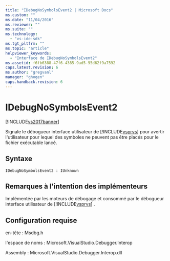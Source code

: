 ```yaml
---
title: "IDebugNoSymbolsEvent2 | Microsoft Docs"
ms.custom: ""
ms.date: "11/04/2016"
ms.reviewer: ""
ms.suite: ""
ms.technology: 
  - "vs-ide-sdk"
ms.tgt_pltfrm: ""
ms.topic: "article"
helpviewer_keywords: 
  - "Interface de IDebugNoSymbolsEvent2"
ms.assetid: f6fb6388-47f6-4385-9ad5-95d62f9a7592
caps.latest.revision: 6
ms.author: "gregvanl"
manager: "ghogen"
caps.handback.revision: 6
---
```

# IDebugNoSymbolsEvent2
[!INCLUDE[vs2017banner](../../../code-quality/includes/vs2017banner.md)]

Signale le débogueur interface utilisateur de [!INCLUDE[vsprvs](../../../code-quality/includes/vsprvs_md.md)] pour avertir l'utilisateur pour lequel des symboles ne peuvent pas être placés pour le fichier exécutable lancé.  
  
## Syntaxe  
  
```  
IDebugNoSymbolsEvent2 : IUnknown  
```  
  
## Remarques à l'intention des implémenteurs  
 Implémentée par les moteurs de débogage et consommé par le débogueur interface utilisateur de [!INCLUDE[vsprvs](../../../code-quality/includes/vsprvs_md.md)] .  
  
## Configuration requise  
 en\-tête : Msdbg.h  
  
 l'espace de noms : Microsoft.VisualStudio.Debugger.Interop  
  
 Assembly : Microsoft.VisualStudio.Debugger.Interop.dll